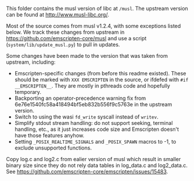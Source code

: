 This folder contains the musl version of libc at `/musl`. The upstream version
can be found at http://www.musl-libc.org/.

Most of the source comes from musl v1.2.4, with some exceptions listed below.
We track these changes from upstream in https://github.com/emscripten-core/musl
and use a script (`system/lib/update_musl.py`) to pull in updates.

Some changes have been made to the version that was taken from upstream, including:

 * Emscripten-specific changes (from before this readme existed). These should be marked with `XXX EMSCRIPTEN` in the source, or ifdefed with `#if __EMSCRIPTEN__`. They are mostly in pthreads code and hopefully temporary.
 * Backporting an operator-precedence warning fix from 6e76e1540fc58a418494bf5eb832b556f9c5763e in the upstream version.
 * Switch to using the wasi `fd_write` syscall instead of `writev`.
 * Simplify stdout stream handling: do not support seeking, terminal handling, etc., as it just increases code size and Emscripten doesn't have those features anyhow.
 * Setting `_POSIX_REALTIME_SIGNALS` and `_POSIX_SPAWN` macros to -1, to exclude unsupported functions.

Copy log.c and log2.c from ealier version of musl which result in smaller
binary size since they do not rely data tables in log_data.c and log2_data.c.
See https://github.com/emscripten-core/emscripten/issues/15483.
